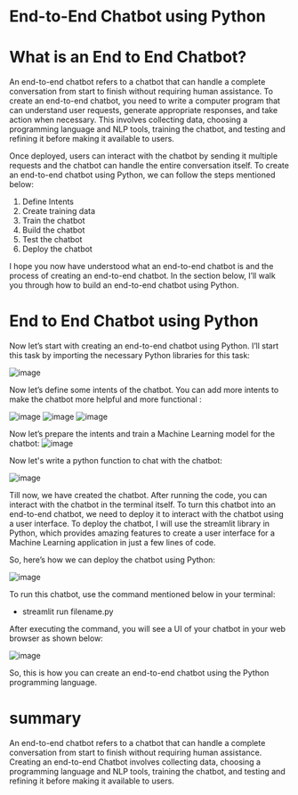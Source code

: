 # End-to-End Chatbot using Python


# What is an End to End Chatbot?
An end-to-end chatbot refers to a chatbot that can handle a complete conversation from start to finish without requiring human assistance. To create an end-to-end chatbot, you need to write a computer program that can understand user requests, generate appropriate responses, and take action when necessary. This involves collecting data, choosing a programming language and NLP tools, training the chatbot, and testing and refining it before making it available to users.


Once deployed, users can interact with the chatbot by sending it multiple requests and the chatbot can handle the entire conversation itself. To create an end-to-end chatbot using Python, we can follow the steps mentioned below:


1. Define Intents
2. Create training data
3. Train the chatbot
4. Build the chatbot
5. Test the chatbot
6. Deploy the chatbot
   

I hope you now have understood what an end-to-end chatbot is and the process of creating an end-to-end chatbot. In the section below, I’ll walk you through how to build an end-to-end chatbot using Python.

# End to End Chatbot using Python

Now let’s start with creating an end-to-end chatbot using Python. I’ll start this task by importing the necessary Python libraries for this task:

![image](https://github.com/santhoshkrishnan30/End-to-End-Chatbot/assets/145760700/56234e9f-cf8d-4fae-bd8b-e12d5e6ec20c)


Now let’s define some intents of the chatbot. You can add more intents to make the chatbot more helpful and more functional :

![image](https://github.com/santhoshkrishnan30/End-to-End-Chatbot/assets/145760700/4e1cad8f-7fe5-4731-88fe-bb11909b14fd)
![image](https://github.com/santhoshkrishnan30/End-to-End-Chatbot/assets/145760700/f2cd2ed4-f3b2-42f3-8bf7-9f2105e1885d)
![image](https://github.com/santhoshkrishnan30/End-to-End-Chatbot/assets/145760700/54ff7f51-a1c9-4f4b-a647-0f3c2745f66f)

Now let’s prepare the intents and train a Machine Learning model for the chatbot:
![image](https://github.com/santhoshkrishnan30/End-to-End-Chatbot/assets/145760700/60d5b00a-7c83-4e4a-82f0-9a1b44d564e5)


Now let's write a python function to chat with the chatbot:


![image](https://github.com/santhoshkrishnan30/End-to-End-Chatbot/assets/145760700/85059e37-b401-42af-ad81-6dbc1e64e74c)

Till now, we have created the chatbot. After running the code, you can interact with the chatbot in the terminal itself. To turn this chatbot into an end-to-end chatbot, we need to deploy it to interact with the chatbot using a user interface. To deploy the chatbot, I will use the streamlit library in Python, which provides amazing features to create a user interface for a Machine Learning application in just a few lines of code.


So, here’s how we can deploy the chatbot using Python:

![image](https://github.com/santhoshkrishnan30/End-to-End-Chatbot/assets/145760700/c279128a-8999-4051-b045-db2b7aaaf83f)


To run this chatbot, use the command mentioned below in your terminal:

* streamlit run filename.py


After executing the command, you will see a UI of your chatbot in your web browser as shown below:


![image](https://github.com/santhoshkrishnan30/End-to-End-Chatbot/assets/145760700/345ef6d0-e8a6-4967-8708-e987e20a3ce4)



So, this is how you can create an end-to-end chatbot using the Python programming language.


# summary

An end-to-end chatbot refers to a chatbot that can handle a complete conversation from start to finish without requiring human assistance. Creating an end-to-end Chatbot involves collecting data, choosing a programming language and NLP tools, training the chatbot, and testing and refining it before making it available to users.





